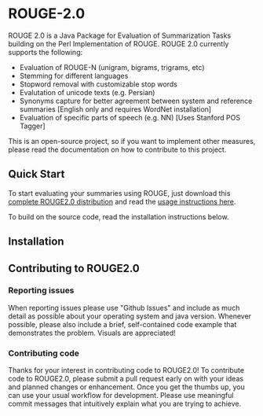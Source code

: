 # ROUGE-2.0
ROUGE 2.0 is a Java Package for Evaluation of Summarization Tasks building on the Perl Implementation of ROUGE. ROUGE 2.0 currently supports the following:

- Evaluation of ROUGE-N (unigram, bigrams, trigrams, etc)
- Stemming for different languages
- Stopword removal with customizable stop words
- Evalutation of unicode texts (e.g. Persian)
- Synonyms capture for better agreement between system and reference summaries [English only and requires WordNet installation]
- Evaluation of specific parts of speech (e.g. NN) [Uses Stanford POS Tagger]

This is an open-source project, so if you want to implement other measures, please read the documentation on how to contribute to this project.  


## Quick Start
To start evaluating your summaries using ROUGE, just download this [complete ROUGE2.0 distribution](distribute/rouge2.0-0.2-distribute.zip) and read the [usage instructions here](rouge2.0_usage.md).

To build on the source code, read the installation instructions below.

## Installation 

## Contributing to ROUGE2.0

### Reporting issues

When reporting issues please use "Github Issues" and include as much detail as possible about your operating system and java version. Whenever possible, please also include a brief, self-contained code example that demonstrates the problem. Visuals are appreciated!

### Contributing code

Thanks for your interest in contributing code to ROUGE2.0! To contribute code to ROUGE2.0, please submit a pull request early on with your ideas and planned changes or enhancement. Once you get the thumbs up, you can use your usual workflow for development. Please use meaningful commit messages that intuitively explain what you are trying to achieve.   

